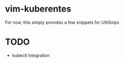 # vim-kuberentes

For now, this simply provides a few snippets for UltiSnips

# TODO
- kubectl integration
